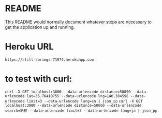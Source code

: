 # README

This README would normally document whatever steps are necessary to get the
application up and running.

# Heroku URL
`https://still-springs-71974.herokuapp.com`

# to test with curl:
`curl -X GET localhost:3000 --data-urlencode distance=50000 --data-urlencode lat=35.76410755 --data-urlencode lng=140.384596 --data-urlencode limit=3 --data-urlencode lang=en | json_pp`
`curl -X GET localhost:3000 --data-urlencode distance=50000 --data-urlencode search=新宿 --data-urlencode limit=3 --data-urlencode lang=ja | json_pp`
